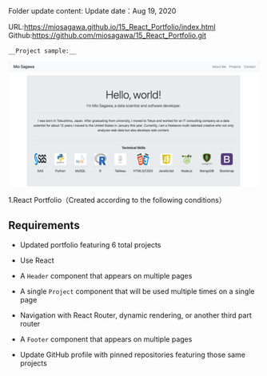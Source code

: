 Folder update content:
Update date：Aug 19, 2020

URL:https://miosagawa.github.io/15_React_Portfolio/index.html
Github:https://github.com/miosagawa/15_React_Portfolio.git

    __Project sample:__

![sample](sample.png)


1.React Portfolio（Created according to the following conditions）

## Requirements

* Updated portfolio featuring 6 total projects

* Use React

* A `Header` component that appears on multiple pages

* A single `Project` component that will be used multiple times on a single page 

* Navigation with React Router, dynamic rendering, or another third part router

* A `Footer` component that appears on multiple pages

* Update GitHub profile with pinned repositories featuring those same projects


